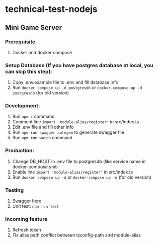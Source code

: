 # technical-test-nodejs

## Mini Game Server

### Prerequisite
1. Docker and docker compose


### Setup Database (If you have postgres database at local, you can skip this step):

1. Copy .env.example file to .env and fill database info
2. Run `docker compose up -d postgresdb` or `docker-compose up -d postgresdb` (for old version)

### Development:

1. Run `npm i` command
2. Comment line `import 'module-alias/register'` in src/index.ts
3. Edit .env file and fill other info
4. Run `npm run swagger-autogen` to generate swagger file
5. Run `npm run watch` command

### Production:

1. Change DB_HOST in .env file to postgresdb (like service name in docker-compose.yml)
2. Enable line `import 'module-alias/register'` in src/index.ts
3. Run `docker compose up -d` or `docker-compose up -d` (for old version)

### Testing

1. Swagger [here](http://localhost:3001/doc)
2. Unit test: `npm run test`

### Incoming feature

1. Refresh token
2. Fix alias path conflict between tsconfig-path and module-alias